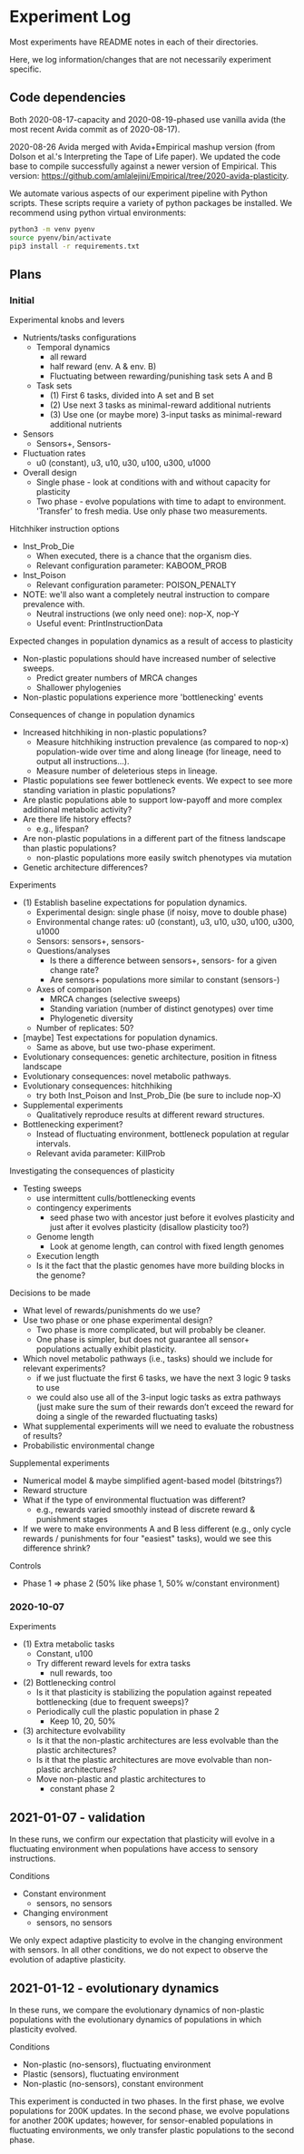 # Experiment Log

Most experiments have README notes in each of their directories.

Here, we log information/changes that are not necessarily experiment specific.

## Code dependencies

Both 2020-08-17-capacity and 2020-08-19-phased use vanilla avida (the most recent Avida commit as of 2020-08-17).

2020-08-26 Avida merged with Avida+Empirical mashup version (from Dolson et al.'s Interpreting the Tape
of Life paper). We updated the code base to compile successfully against a newer version of Empirical.
This version: <https://github.com/amlalejini/Empirical/tree/2020-avida-plasticity>.

We automate various aspects of our experiment pipeline with Python scripts. These scripts require a variety of python packages be installed. We recommend using python virtual environments:

```bash
python3 -m venv pyenv
source pyenv/bin/activate
pip3 install -r requirements.txt
```

## Plans

### Initial

Experimental knobs and levers

- Nutrients/tasks configurations
  - Temporal dynamics
    - all reward
    - half reward (env. A & env. B)
    - Fluctuating between rewarding/punishing task sets A and B
  - Task sets
    - (1) First 6 tasks, divided into A set and B set
    - (2) Use next 3 tasks as minimal-reward additional nutrients
    - (3) Use one (or maybe more) 3-input tasks as minimal-reward additional nutrients
- Sensors
  - Sensors+, Sensors-
- Fluctuation rates
  - u0 (constant), u3, u10, u30, u100, u300, u1000
- Overall design
  - Single phase - look at conditions with and without capacity for plasticity
  - Two phase - evolve populations with time to adapt to environment. 'Transfer' to fresh media.
    Use only phase two measurements.

Hitchhiker instruction options

- Inst_Prob_Die
  - When executed, there is a chance that the organism dies.
  - Relevant configuration parameter: KABOOM_PROB
- Inst_Poison
  - Relevant configuration parameter: POISON_PENALTY
- NOTE: we'll also want a completely neutral instruction to compare prevalence with.
  - Neutral instructions (we only need one): nop-X, nop-Y
  - Useful event: PrintInstructionData

Expected changes in population dynamics as a result of access to plasticity

- Non-plastic populations should have increased number of selective sweeps.
  - Predict greater numbers of MRCA changes
  - Shallower phylogenies
- Non-plastic populations experience more 'bottlenecking' events

Consequences of change in population dynamics

- Increased hitchhiking in non-plastic populations?
  - Measure hitchhiking instruction prevalence (as compared to nop-x) population-wide over time and
    along lineage (for lineage, need to output all instructions...).
  - Measure number of deleterious steps in lineage.
- Plastic populations see fewer bottleneck events. We expect to see more standing variation in
  plastic populations?
- Are plastic populations able to support low-payoff and more complex additional metabolic activity?
- Are there life history effects?
  - e.g., lifespan?
- Are non-plastic populations in a different part of the fitness landscape than plastic populations?
  - non-plastic populations more easily switch phenotypes via mutation
- Genetic architecture differences?

Experiments

- (1) Establish baseline expectations for population dynamics.
  - Experimental design: single phase (if noisy, move to double phase)
  - Environmental change rates: u0 (constant), u3, u10, u30, u100, u300, u1000
  - Sensors: sensors+, sensors-
  - Questions/analyses
    - Is there a difference between sensors+, sensors- for a given change rate?
    - Are sensors+ populations more similar to constant (sensors-)
  - Axes of comparison
    - MRCA changes (selective sweeps)
    - Standing variation (number of distinct genotypes) over time
    - Phylogenetic diversity
  - Number of replicates: 50?
- [maybe] Test expectations for population dynamics.
  - Same as above, but use two-phase experiment.
- Evolutionary consequences: genetic architecture, position in fitness landscape
- Evolutionary consequences: novel metabolic pathways.
- Evolutionary consequences: hitchhiking
  - try both Inst_Poison and Inst_Prob_Die (be sure to include nop-X)
- Supplemental experiments
  - Qualitatively reproduce results at different reward structures.
- Bottlenecking experiment?
  - Instead of fluctuating environment, bottleneck population at regular intervals.
  - Relevant avida parameter: KillProb

Investigating the consequences of plasticity

- Testing sweeps
  - use intermittent culls/bottlenecking events
  - contingency experiments
    - seed phase two with ancestor just before it evolves plasticity and just after it evolves plasticity (disallow plasticity too?)
  - Genome length
    - Look at genome length, can control with fixed length genomes
  - Execution length
  - Is it the fact that the plastic genomes have more building blocks in the genome?

Decisions to be made

- What level of rewards/punishments do we use?
- Use two phase or one phase experimental design?
  - Two phase is more complicated, but will probably be cleaner.
  - One phase is simpler, but does not guarantee all sensor+ populations actually exhibit plasticity.
- Which novel metabolic pathways (i.e., tasks) should we include for relevant experiments?
  - if we just fluctuate the first 6 tasks, we have the next 3 logic 9 tasks to use
  - we could also use all of the 3-input logic tasks as extra pathways (just make sure the sum of their rewards don’t exceed the reward for doing a single of the rewarded fluctuating tasks)
- What supplemental experiments will we need to evaluate the robustness of results?
- Probabilistic environmental change

Supplemental experiments

- Numerical model & maybe simplified agent-based model (bitstrings?)
- Reward structure
- What if the type of environmental fluctuation was different?
  - e.g., rewards varied smoothly instead of discrete reward & punishment stages
- If we were to make environments A and B less different (e.g., only cycle rewards / punishments for four "easiest" tasks), would we see this difference shrink?

Controls

- Phase 1 => phase 2 (50% like phase 1, 50% w/constant environment)

### 2020-10-07

Experiments

- (1) Extra metabolic tasks
  - Constant, u100
  - Try different reward levels for extra tasks
    - null rewards, too
- (2) Bottlenecking control
  - Is it that plasticity is stabilizing the population against repeated bottlenecking (due to frequent sweeps)?
  - Periodically cull the plastic population in phase 2
    - Keep 10, 20, 50%
- (3) architecture evolvability
  - Is it that the non-plastic architectures are less evolvable than the plastic architectures?
  - Is it that the plastic architectures are move evolvable than non-plastic architectures?
  - Move non-plastic and plastic architectures to
    - constant phase 2

## 2021-01-07 - validation

In these runs, we confirm our expectation that plasticity will evolve in a fluctuating environment when populations have access to sensory instructions.

Conditions

- Constant environment
  - sensors, no sensors
- Changing environment
  - sensors, no sensors

We only expect adaptive plasticity to evolve in the changing environment with sensors. In all other conditions, we do not expect to observe the evolution of adaptive plasticity.

## 2021-01-12 - evolutionary dynamics

In these runs, we compare the evolutionary dynamics of non-plastic populations with the evolutionary dynamics of populations in which plasticity evolved.

Conditions

- Non-plastic (no-sensors), fluctuating environment
- Plastic (sensors), fluctuating environment
- Non-plastic (no-sensors), constant environment

This experiment is conducted in two phases. In the first phase, we evolve populations for 200K updates. In the second phase, we evolve populations for another 200K updates; however, for sensor-enabled populations in fluctuating environments, we only transfer plastic populations to the second phase.
